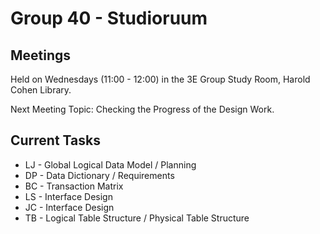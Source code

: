 # Group 40 - Studioruum

Meetings
--------
Held on Wednesdays (11:00 - 12:00) in the 3E Group Study Room, Harold Cohen Library.

Next Meeting Topic: Checking the Progress of the Design Work.

Current Tasks
-------------
* LJ - Global Logical Data Model / Planning
* DP - Data Dictionary / Requirements
* BC - Transaction Matrix
* LS - Interface Design
* JC - Interface Design
* TB - Logical Table Structure / Physical Table Structure
